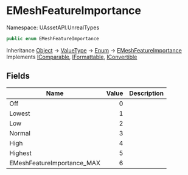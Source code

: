 # EMeshFeatureImportance

Namespace: UAssetAPI.UnrealTypes

```csharp
public enum EMeshFeatureImportance
```

Inheritance [Object](https://docs.microsoft.com/en-us/dotnet/api/system.object) → [ValueType](https://docs.microsoft.com/en-us/dotnet/api/system.valuetype) → [Enum](https://docs.microsoft.com/en-us/dotnet/api/system.enum) → [EMeshFeatureImportance](./uassetapi.unrealtypes.emeshfeatureimportance.md)<br>
Implements [IComparable](https://docs.microsoft.com/en-us/dotnet/api/system.icomparable), [IFormattable](https://docs.microsoft.com/en-us/dotnet/api/system.iformattable), [IConvertible](https://docs.microsoft.com/en-us/dotnet/api/system.iconvertible)

## Fields

| Name | Value | Description |
| --- | --: | --- |
| Off | 0 |  |
| Lowest | 1 |  |
| Low | 2 |  |
| Normal | 3 |  |
| High | 4 |  |
| Highest | 5 |  |
| EMeshFeatureImportance_MAX | 6 |  |
